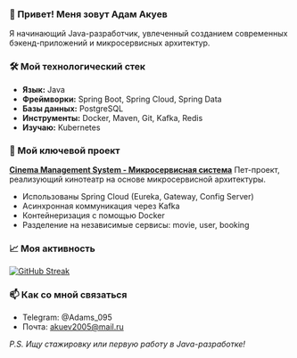 ### 👋 Привет! Меня зовут Адам Акуев

Я начинающий Java-разработчик, увлеченный созданием современных бэкенд-приложений и микросервисных архитектур.

### 🛠️ Мой технологический стек
*   **Язык:** Java
*   **Фреймворки:** Spring Boot, Spring Cloud, Spring Data
*   **Базы данных:** PostgreSQL
*   **Инструменты:** Docker, Maven, Git, Kafka, Redis
*   **Изучаю:** Kubernetes

### 🚀 Мой ключевой проект

**[Cinema Management System - Микросервисная система](https://github.com/adam-akuev/cinema)**
Пет-проект, реализующий кинотеатр на основе микросервисной архитектуры.
*   Использованы Spring Cloud (Eureka, Gateway, Config Server)
*   Асинхронная коммуникация через Kafka
*   Контейнеризация с помощью Docker
*   Разделение на независимые сервисы: movie, user, booking

### 📈 Моя активность

[![GitHub Streak](https://streak-stats.demolab.com/?user=admin-aluev&theme=dark)](https://git.io/streak-stats)

### 📫 Как со мной связаться
*   Telegram: @Adams_095
*   Почта: akuev2005@mail.ru

*P.S. Ищу стажировку или первую работу в Java-разработке!*
